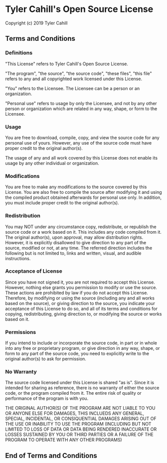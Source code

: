 # Tyler Cahill's Open Source License

Copyright (c) 2019 Tyler Cahill


## Terms and Conditions

### Definitions

"This License" refers to Tyler Cahill's Open Source License.

"The program", "the source", "the source code", "these
files", "this file" refers to any and all copyrighted
work licensed under this License.

"You" refers to the Licensee. The Licensee can be a
person or an organization.

"Personal use" refers to usage by only the Licensee,
and not by any other person or organization which are
related in any way, shape, or form to the Licensee.

### Usage

You are free to download, compile, copy, and view the source
code for any personal use of yours. However, any use of the
source code must have proper credit to the original author(s).

The usage of any and all work covered by this License
does not enable its usage by any other individual or
organization.

### Modifications

You are free to make any modifications to the source
covered by this License. You are also free to compile
the source after modifying it and using the compiled
product obtained afterwards for personal use only. In addition,
you must include proper credit to the original author(s).

### Redistribution

You may NOT under any circumstance copy, redistribute,
or republish the source code or a work based on it. This
includes any code compiled from it. The original author(s),
upon approval, may allow distribution rights. However, it is
explicitly disallowed to give direction to any part of the
source, modified or not, at any time. The referred direction
includes the following but is not limited to, links and written,
visual, and audible instructions.

### Acceptance of License

Since you have not signed it, you are not required to
accept this License. However, nothing else grants you
permission to modify or use the source. These actions are
prohibited by law if you do not accept this License.
Therefore, by modifying or using the source (including
any and all works based on the source), or giving
direction to the source, you indicate your acceptance of
this License to do so, and all of its terms and conditions
for copying, redistributing, giving direction to, or
modifying the source or works based on it.

### Permissions

If you intend to include or incorporate the source code,
in part or in whole into any free or proprietary program,
or give direction in any way, shape, or form to any part of
the source code, you need to explicitly write to the original
author(s) to ask for permission.

### No Warranty

The source code licensed under this License is shared "as
is". Since it is intended for sharing as reference, there
is no warranty of either the source code, or the program
compiled from it. The entire risk of quality or performance
of the program is with you.

THE ORIGINAL AUTHOR(S) OF THE PROGRAM ARE NOT LIABLE TO YOU
OR ANYONE ELSE FOR DAMAGES, THIS INCLUEDS ANY GENERAL,
SPECIAL, INCIDENTAL, OR CONSIQUENTIAL DAMAGES ARISING OUT OF
THE USE OR INABILITY TO USE THE PROGRAM (INCLUDING BUT NOT
LIMITED TO LOSS OF DATA OR DATA BEING RENDERED INACCURATE OR
LOSSES SUSTAINED BY YOU OR THIRD PARTIES OR A FAILURE OF THE
PROGRAM TO OPERATE WITH ANY OTHER PROGRAMS)

## End of Terms and Conditions
